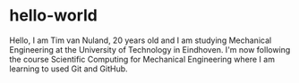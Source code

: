 # hello-world

Hello, I am Tim van Nuland, 20 years old and I am studying Mechanical Engineering at the University of Technology in Eindhoven.
I'm now following the course Scientific Computing for Mechanical Engineering where I am learning to used Git and GitHub.